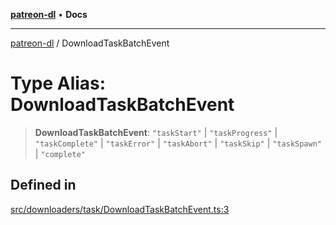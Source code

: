 [**patreon-dl**](../README.md) • **Docs**

***

[patreon-dl](../README.md) / DownloadTaskBatchEvent

# Type Alias: DownloadTaskBatchEvent

> **DownloadTaskBatchEvent**: `"taskStart"` \| `"taskProgress"` \| `"taskComplete"` \| `"taskError"` \| `"taskAbort"` \| `"taskSkip"` \| `"taskSpawn"` \| `"complete"`

## Defined in

[src/downloaders/task/DownloadTaskBatchEvent.ts:3](https://github.com/patrickkfkan/patreon-dl/blob/794996b6269a4df0afea77da4d86f16365f2adf5/src/downloaders/task/DownloadTaskBatchEvent.ts#L3)
